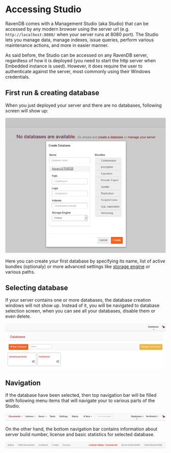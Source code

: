 # Accessing Studio

RavenDB comes with a Management Studio (aka Studio) that can be accessed by any modern browser using the server url (e.g. `http://localhost:8080/` when your server runs at 8080 port). The Studio lets you manage data, manage indexes, issue queries, perform various maintenance actions, and more in easier manner.

As said before, the Studio can be accessed on any RavenDB server, regardless of how it is deployed (you need to start the http server when Embedded instance is used). However, it does require the user to authenticate against the server, most commonly using their Windows credentials.

## First run & creating database

When you just deployed your server and there are no databases, following screen will show up:

![Figure 1. Studio. First run. Creating database.](images/accessing-studio-first-run.png)  

Here you can create your first database by specifying its name, list of active bundles (optionaly) or more advanced settings like [storage engine]() or various paths.

## Selecting database

If your server contains one or more databases, the database creation windows will not show up. Instead of it, you will be navigated to database selection screen, when you can see all your databases, disable them or even delete.

![Figure 2. Studio. Selecting database.](images/accessing-studio-database-selection.png)  

## Navigation

If the database have been selected, then top navigation bar will be filled with following menu items that will navigate your to various parts of the Studio.

![Figure 3. Studio. Top navigation bar.](images/accessing-studio-nav.png)  

On the other hand, the bottom navigation bar contains information about server build number, license and basic statistics for selected database.

![Figure 4. Studio. Bottom navigation bar.](images/accessing-studio-nav-bottom.png)  



